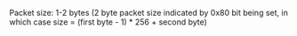 Packet size: 1-2 bytes (2 byte packet size indicated by 0x80 bit being set, in which case size = (first byte - 1) * 256 + second byte)